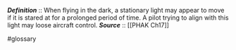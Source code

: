***Definition***    :: When flying in the dark, a stationary light may appear to move if it is stared at for a prolonged period of time. A pilot trying to align with this light may loose aircraft control.
***Source***         :: [[PHAK Ch17]]

#glossary